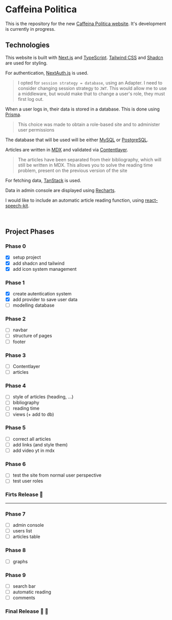 # Caffeina Politica

This is the repository for the new [Caffeina Politica website](caffeinapolitica.com). It's development is currently in progress.

## Technologies

This website is built with [Next.js](https://nextjs.org/) and [TypeScript](https://www.typescriptlang.org/).
[Tailwind CSS](https://tailwindcss.com/) and [Shadcn](https://ui.shadcn.com/) are used for styling.

For authentication, [NextAuth.js](https://next-auth.js.org/) is used.

> I opted for `session strategy = database`, using an Adapter. I need to consider changing session strategy to `JWT`. This would allow me to use a middleware, but would make that to change a user's role, they must first log out.

When a user logs in, their data is stored in a database. This is done using [Prisma](https://www.prisma.io/).

> This choice was made to obtain a role-based site and to administer user permissions

The database that will be used will be either [MySQL](https://www.mysql.com) or [PostgreSQL](https://www.postgresql.org/).

Articles are written in [MDX](https://mdxjs.com/) and validated via [Contentlayer](https://contentlayer.dev/).

> The articles have been separated from their bibliography, which will still be written in MDX. This allows you to solve the reading time problem, present on the previous version of the site

For fetching data, [TanStack](https://tanstack.com/query/v3/) is used.

Data in admin console are displayed using [Recharts](https://recharts.org/).

I would like to include an automatic article reading function, using [react-speech-kit](https://www.npmjs.com/package/react-speech-kit).

<br/>

## Project Phases

### Phase 0

- [x] setup project
- [x] add shadcn and tailwind
- [x] add icon system management

### Phase 1

- [x] create autentication system
- [x] add provider to save user data
- [ ] modelling database

### Phase 2

- [ ] navbar
- [ ] structure of pages
- [ ] footer

### Phase 3

- [ ] Contentlayer
- [ ] articles

### Phase 4

- [ ] style of articles (heading, ...)
- [ ] bibliography
- [ ] reading time
- [ ] views (+ add to db)

### Phase 5

- [ ] correct all articles
- [ ] add links (and style them)
- [ ] add video yt in mdx

### Phase 6

- [ ] test the site from normal user perspective
- [ ] test user roles

### Firts Release :tada:

---

### Phase 7

- [ ] admin console
- [ ] users list
- [ ] articles table

### Phase 8

- [ ] graphs

### Phase 9

- [ ] search bar
- [ ] automatic reading
- [ ] comments

### Final Release :tada: :tada: